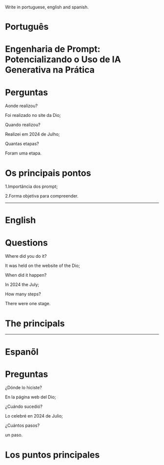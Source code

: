 Write in portuguese, english and spanish.

#  Português

# Engenharia de Prompt: Potencializando o Uso de IA Generativa na Prática



# Perguntas

Aonde realizou?

Foi realizado no site da Dio;

Quando realizou?

Realizei em 2024 de Julho;

Quantas etapas?

Foram uma etapa.

# Os principais pontos

1.Importância  dos prompt;

2.Forma objetiva para compreender.

--------------------------------------------------------------------------------------------------------------------------------

# English

#  


# Questions

Where did you do it?

It was held on the website of the Dio; 

When did it happen?

In 2024 the July;

How many steps?

There were one stage.

# The principals


--------------------------------------------------------------------------------------------------------------------------------

# Espanõl

#  

# Preguntas

¿Dónde lo hiciste?

En la página web del Dio;

¿Cuándo sucedió?

Lo celebré en 2024 de Julio;

¿Cuántos pasos?

un paso.

# Los puntos principales




